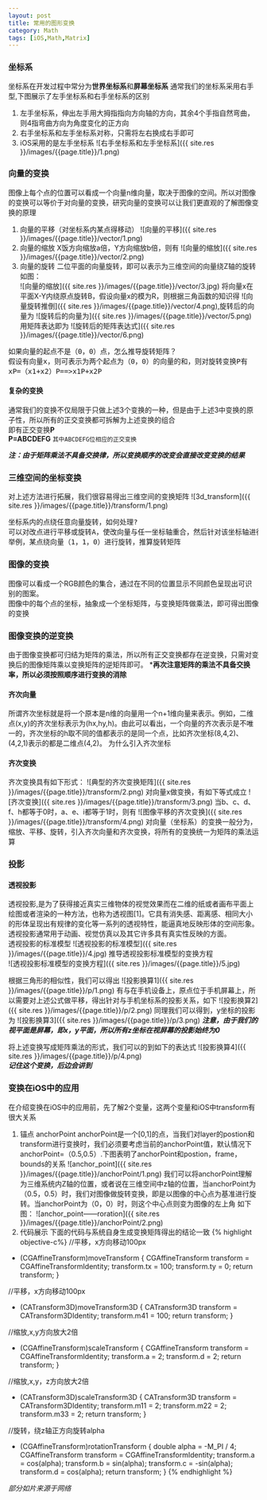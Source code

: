 ```yaml
---
layout: post
title: 常用的图形变换
category: Math
tags: [iOS,Math,Matrix]
---
```


### 坐标系  

坐标系在开发过程中常分为**世界坐标系**和**屏幕坐标系**
通常我们的坐标系采用右手型,下图展示了左手坐标系和右手坐标系的区别  
1. 左手坐标系，伸出左手用大拇指指向方向轴的方向，其余4个手指自然弯曲，则4指弯曲方向为角度变化的正方向
2. 右手坐标系和左手坐标系对称，只需将左右换成右手即可  
3. iOS采用的是左手坐标系
![右手坐标系和左手坐标系]({{ site.res }}/images/{{page.title}}/1.png)

### 向量的变换

图像上每个点的位置可以看成一个向量n维向量，取决于图像的空间。所以对图像的变换可以等价于对向量的变换，研究向量的变换可以让我们更直观的了解图像变换的原理
1. 向量的平移（对坐标系内某点得移动）
![向量的平移]({{ site.res }}/images/{{page.title}}/vector/1.png)
2. 向量的缩放
X饭方向缩放a倍，Y方向缩放b倍，则有
![向量的缩放]({{ site.res }}/images/{{page.title}}/vector/2.png)
3. 向量的旋转 
二位平面的向量旋转，即可以表示为三维空间的向量绕Z轴的旋转
如图：  
![向量的缩放]({{ site.res }}/images/{{page.title}}/vector/3.jpg)
将向量x在平面X-Y内绕原点旋转B，假设向量x的模为R，则根据三角函数的知识得
![向量旋转推倒]({{ site.res }}/images/{{page.title}}/vector/4.png),旋转后的向量为
![旋转后的向量为]({{ site.res }}/images/{{page.title}}/vector/5.png)
用矩阵表达即为
![旋转后的矩阵表达式]({{ site.res }}/images/{{page.title}}/vector/6.png)

<pre>
如果向量的起点不是（0，0）点，怎么推导旋转矩阵？
假设有向量x，则可表示为两个起点为（0，0）的向量的和，则对旋转变换P有
xP=（x1+x2）P==>x1P+x2P
</pre>


#### 复杂的变换

通常我们的变换不仅局限于只做上述3个变换的一种，但是由于上述3中变换的原子性，所以所有的正交变换都可拆解为上述变换的组合  
即有正交变换**P**  
**P=ABCDEFG**
`其中ABCDEFG位相应的正交变换`

***注：由于矩阵乘法不具备交换律，所以变换顺序的改变会直接改变变换的结果***

### 三维空间的坐标变换

对上述方法进行拓展，我们很容易得出三维空间的变换矩阵
![3d_transform]({{ site.res }}/images/{{page.title}}/transform/1.png)

<pre>
坐标系内的点绕任意向量旋转，如何处理?
可以对改点进行平移或旋转A，使改向量与任一坐标轴重合，然后针对该坐标轴进行旋转。旋转接受后，再对旋转后的做逆变换，即乘以inv（A）
举例，某点绕向量（1，1，0）进行旋转，推算旋转矩阵
</pre>

### 图像的变换

图像可以看成一个RGB颜色的集合，通过在不同的位置显示不同颜色呈现出可识别的图案。  
图像中的每个点的坐标，抽象成一个坐标矩阵，与变换矩阵做乘法，即可得出图像的变换

### 图像变换的逆变换

由于图像变换都可归结为矩阵的乘法，所以所有正交变换都存在逆变换，只需对变换后的图像矩阵乘以变换矩阵的逆矩阵即可。
***再次注意矩阵的乘法不具备交换率，所以必须按照顺序进行变换的消除**

#### 齐次向量

所谓齐次坐标就是将一个原本是n维的向量用一个n+1维向量来表示。例如，二维点(x,y)的齐次坐标表示为(hx,hy,h)。由此可以看出，一个向量的齐次表示是不唯一的，齐次坐标的h取不同的值都表示的是同一个点，比如齐次坐标(8,4,2)、(4,2,1)表示的都是二维点(4,2)。
为什么引入齐次坐标

#### 齐次变换

齐次变换具有如下形式：
![典型的齐次变换矩阵]({{ site.res }}/images/{{page.title}}/transform/2.png)
对向量x做变换，有如下等式成立
![齐次变换]({{ site.res }}/images/{{page.title}}/transform/3.png)
当b、c、d、f、h都等于0时，a、e、i都等于1时，则有
![图像平移的齐次变换]({{ site.res }}/images/{{page.title}}/transform/4.png)
对向量（坐标系）的变换一般分为，缩放、平移、旋转，引入齐次向量和齐次变换，将所有的变换统一为矩阵的乘法运算

### 投影

#### 透视投影

透视投影,是为了获得接近真实三维物体的视觉效果而在二维的纸或者画布平面上绘图或者渲染的一种方法，也称为透视图[1]。它具有消失感、距离感、相同大小的形体呈现出有规律的变化等一系列的透视特性，能逼真地反映形体的空间形象。透视投影通常用于动画、视觉仿真以及其它许多具有真实性反映的方面。  
透视投影的标准模型
![透视投影的标准模型]({{ site.res }}/images/{{page.title}}/4.jpg)
推导透视投影标准模型的变换方程  
![透视投影标准模型的变换方程]({{ site.res }}/images/{{page.title}}/5.jpg)

根据三角形的相似性，我们可以得出
![投影换算1]({{ site.res }}/images/{{page.title}}/p/1.png)
有与在手机设备上，原点位于手机屏幕上，所以需要对上述公式做平移，得出针对与手机坐标系的投影关系，如下
![投影换算2]({{ site.res }}/images/{{page.title}}/p/2.png)
同理我们可以得到，y坐标的投影为
![投影换算3]({{ site.res }}/images/{{page.title}}/p/3.png)
***注意，由于我们的视平面是屏幕，即x，y平面，所以所有z坐标在视屏幕的投影始终为0***

将上述变换写成矩阵乘法的形式，我们可以的到如下的表达式
![投影换算4]({{ site.res }}/images/{{page.title}}/p/4.png)         
***记住这个变换，后边会讲到***


### 变换在iOS中的应用

在介绍变换在iOS中的应用前，先了解2个变量，这两个变量和iOS中transform有很大关系
1. 锚点
anchorPoint anchorPoint是一个[0,1]的点，当我们对layer的postion和transform进行变换时，我们必须要考虑当前的anchorPoint值，默认情况下anchorPoint=（0.5,0.5）.下图表明了anchorPoint和postion，frame，bounds的关系
![anchor_point]({{ site.res }}/images/{{page.title}}/anchorPoint/1.png)
我们可以将anchorPoint理解为三维系统内Z轴的位置，或者说在三维空间中z轴的位置，当anchorPoint为（0.5，0.5）时，我们对图像做旋转变换，即是以图像的中心点为基准进行旋转。当anchorPoint为（0，0）时，则这个中心点则变为图像的左上角
如下图：
![anchor_point——roration]({{ site.res }}/images/{{page.title}}/anchorPoint/2.png)
2. 代码展示
下面的代码与系统自身生成变换矩阵得出的结论一致
{% highlight objective-c%}
//平移，x方向移动100px
- (CGAffineTransform)moveTransform
{
    CGAffineTransform transform = CGAffineTransformIdentity;
    transform.tx = 100;
    transform.ty = 0;
    return transform;
}

//平移，x方向移动100px
- (CATransform3D)moveTransform3D
{
    CATransform3D transform = CATransform3DIdentity;
    transform.m41 = 100;
    return transform;
}

//缩放,x,y方向放大2倍
- (CGAffineTransform)scaleTransform
{
    CGAffineTransform transform = CGAffineTransformIdentity;
    transform.a = 2;
    transform.d = 2;
    return transform;
}

//缩放,x,y，z方向放大2倍
- (CATransform3D)scaleTransform3D
{
    CATransform3D transform = CATransform3DIdentity;
    transform.m11 = 2;
    transform.m22 = 2;
    transform.m33 = 2;
    return transform;
}

//旋转，绕z轴正方向旋转alpha
- (CGAffineTransform)rotationTransform
{
    double alpha = -M_PI / 4;
    CGAffineTransform transform = CGAffineTransformIdentity;
    transform.a = cos(alpha);
    transform.b = sin(alpha);
    transform.c = -sin(alpha);
    transform.d = cos(alpha);
    return transform;
}
{% endhighlight %}

*部分如片来源于网络*






